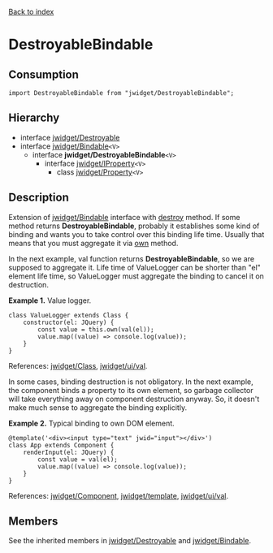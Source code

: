 [Back to index](../README.md)

# DestroyableBindable



## Consumption

	import DestroyableBindable from "jwidget/DestroyableBindable";

## Hierarchy

* interface [jwidget/Destroyable](Destroyable.md)
* interface [jwidget/Bindable](Bindable.md)`<V>`
	* interface **jwidget/DestroyableBindable**`<V>`
		* interface [jwidget/IProperty](IProperty.md)`<V>`
			* class [jwidget/Property](Property.md)`<V>`

## Description

Extension of [jwidget/Bindable](Bindable.md) interface with [destroy](Destroyable.md#destroy) method. If some method returns **DestroyableBindable**, probably it establishes some kind of binding and wants you to take control over this binding life time. Usually that means that you must aggregate it via [own](Class.md#own) method.

In the next example, val function returns **DestroyableBindable**<string>, so we are supposed to aggregate it. Life time of ValueLogger can be shorter than "el" element life time, so ValueLogger must aggregate the binding to cancel it on destruction.

**Example 1.** Value logger.

	class ValueLogger extends Class {
		constructor(el: JQuery) {
			const value = this.own(val(el));
			value.map((value) => console.log(value));
		}
	}

References: [jwidget/Class](Class.md), [jwidget/ui/val](ui/val.md).

In some cases, binding destruction is not obligatory. In the next example, the component binds a property to its own element, so garbage collector will take everything away on component destruction anyway. So, it doesn't make much sense to aggregate the binding explicitly.

**Example 2.** Typical binding to own DOM element.

	@template('<div><input type="text" jwid="input"></div>')
	class App extends Component {
		renderInput(el: JQuery) {
			const value = val(el);
			value.map((value) => console.log(value));
		}
	}

References: [jwidget/Component](Component.md), [jwidget/template](template.md), [jwidget/ui/val](ui/val.md).

## Members

See the inherited members in [jwidget/Destroyable](Destroyable.md) and [jwidget/Bindable](Bindable.md).
